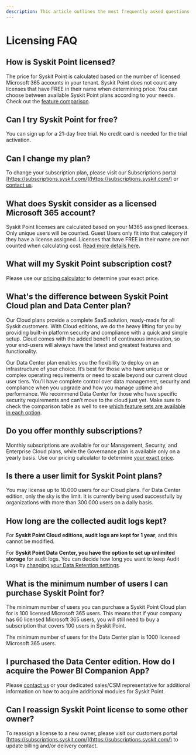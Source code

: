 ```yaml
---
description: This article outlines the most frequently asked questions about Syskit Point licensing.
---
```


# Licensing FAQ

## How is Syskit Point licensed?

The price for Syskit Point is calculated based on the number of licensed Microsoft 365 accounts in your tenant. Syskit Point does not count any licenses that have FREE in their name when determining price. You can choose between available Syskit Point plans according to your needs. Check out the [feature comparison](https://www.syskit.com/products/point/pricing/).

## Can I try Syskit Point for free?

You can sign up for a 21-day free trial. No credit card is needed for the trial activation.

## Can I change my plan?

To change your subscription plan, please visit our Subscriptions portal [https://subscriptions.syskit.com/](https://subscriptions.syskit.com/) or [contact us](https://www.syskit.com/company/contact-us).

## What does Syskit consider as a licensed Microsoft 365 account?

Syskit Point licenses are calculated based on your M365 assigned licenses. Only unique users will be counted. Guest Users only fit into that category if they have a license assigned. Licenses that have FREE in their name are not counted when calculating cost. [Read more details here](../licensing-activation/licensed-users-count.md).

## What will my Syskit Point subscription cost?

Please use our [pricing calculator](https://www.syskit.com/products/point/pricing/) to determine your exact price. 

## What's the difference between Syskit Point Cloud plan and Data Center plan?

Our Cloud plans provide a complete SaaS solution, ready-made for all Syskit customers. With Cloud editions, we do the heavy lifting for you by providing built-in platform security and compliance with a quick and simple setup. Cloud comes with the added benefit of continuous innovation, so your end-users will always have the latest and greatest features and functionality.

Our Data Center plan enables you the flexibility to deploy on an infrastructure of your choice. It’s best for those who have unique or complex operating requirements or need to scale beyond our current cloud user tiers. You’ll have complete control over data management, security and compliance when you upgrade and how you manage uptime and performance. We recommend Data Center for those who have specific security requirements and can’t move to the cloud just yet. Make sure to check the comparison table as well to see [which feature sets are available in each option](https://www.syskit.com/products/point/pricing/).

## Do you offer monthly subscriptions?

Monthly subscriptions are available for our Management, Security, and Enterprise Cloud plans, while the Governance plan is available only on a yearly basis. Use our pricing calculator to determine [your exact price](https://www.syskit.com/products/point/pricing/).

## Is there a user limit for Syskit Point plans?

You may license up to 10.000 users for our Cloud plans. For Data Center edition, only the sky is the limit. It is currently being used successfully by organizations with more than 300.000 users on a daily basis.

## How long are the collected audit logs kept?

For **Syskit Point Cloud editions, audit logs are kept for 1 year**, and this cannot be modified.

For **Syskit Point Data Center, you have the option to set up unlimited storage** for audit logs. You can decide how long you want to keep Audit Logs by [changing your Data Retention settings](../configuration/customize-audit-logs-collection.md#point-data-center).


## What is the minimum number of users I can purchase Syskit Point for?

The minimum number of users you can purchase a Syskit Point Cloud plan for is 100 licensed Microsoft 365 users. This means that if your company has 60 licensed Microsoft 365 users, you will still need to buy a subscription that covers 100 users in Syskit Point.

The minimum number of users for the Data Center plan is 1000 licensed Microsoft 365 users.

## I purchased the Data Center edition. How do I acquire the Power BI Companion App?

Please [contact us](https://www.syskit.com/company/contact-us) or your dedicated sales/CSM representative for additional information on how to acquire additional modules for Syskit Point.

## Can I reassign Syskit Point license to some other owner?

To reassign a license to a new owner, please visit our customers portal [https://subscriptions.syskit.com/](https://subscriptions.syskit.com/) to update billing and/or delivery contact.
